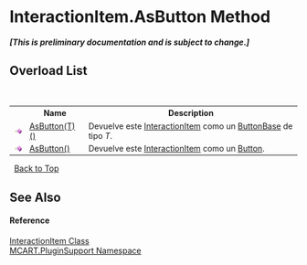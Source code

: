 # InteractionItem.AsButton Method 
 _**\[This is preliminary documentation and is subject to change.\]**_


## Overload List
&nbsp;<table><tr><th></th><th>Name</th><th>Description</th></tr><tr><td>![Public method](media/pubmethod.gif "Public method")</td><td><a href="a2fe029c-f212-8315-aa3f-36b1144898dc">AsButton(T)()</a></td><td>
Devuelve este <a href="ed917822-10d2-6d76-5a74-d2ab1af39554">InteractionItem</a> como un <a href="http://msdn2.microsoft.com/es-es/library/ms611651" target="_blank">ButtonBase</a> de tipo *T*.</td></tr><tr><td>![Public method](media/pubmethod.gif "Public method")</td><td><a href="09cee796-5ff7-86a7-7ec5-d200f07d650d">AsButton()</a></td><td>
Devuelve este <a href="ed917822-10d2-6d76-5a74-d2ab1af39554">InteractionItem</a> como un <a href="http://msdn2.microsoft.com/es-es/library/ms609089" target="_blank">Button</a>.</td></tr></table>&nbsp;
<a href="#interactionitem.asbutton-method">Back to Top</a>

## See Also


#### Reference
<a href="ed917822-10d2-6d76-5a74-d2ab1af39554">InteractionItem Class</a><br /><a href="4abc7841-aae2-1ecc-94fa-a3d251746bda">MCART.PluginSupport Namespace</a><br />